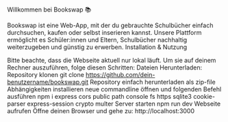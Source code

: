 Willkommen bei Bookswap 📚

Bookswap ist eine Web-App, mit der du gebrauchte Schulbücher einfach durchsuchen, kaufen oder selbst inserieren kannst. Unsere Plattform ermöglicht es Schüler:innen und Eltern, Schulbücher nachhaltig weiterzugeben und günstig zu erwerben.
Installation & Nutzung

Bitte beachte, dass die Webseite aktuell nur lokal läuft. Um sie auf deinem Rechner auszuführen, folge diesen Schritten:
Dateien Herunterladen:
  Repository klonen
    git clone https://github.com/dein-benutzername/bookswap.git
  Repository einfach herunterladen als zip-file
Abhängigkeiten installieren
  neue commandline öffnen und folgenden Befehl ausführen
    npm i express cors public path console fs https sqlite3 cookie-parser express-session crypto multer
Server starten
  npm run dev
Webseite aufrufen
  Öffne deinen Browser und gehe zu:
    http://localhost:3000
  
